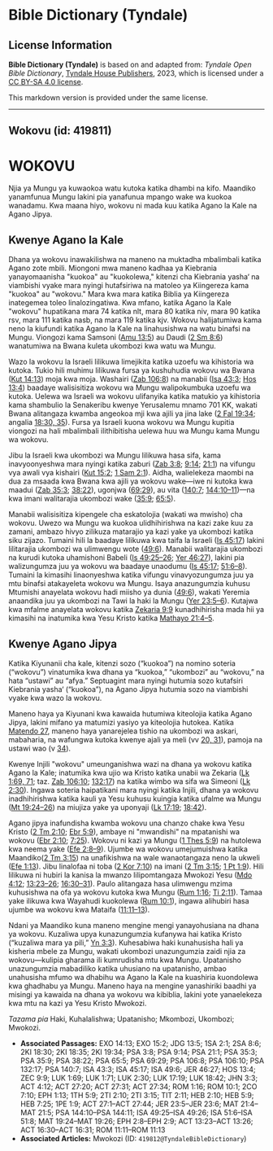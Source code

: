 # Bible Dictionary (Tyndale)

## License Information

**Bible Dictionary (Tyndale)** is based on and adapted from: _Tyndale Open Bible Dictionary_, [Tyndale House Publishers](https://tyndaleopenresources.com/), 2023, which is licensed under a [CC BY-SA 4.0 license](https://creativecommons.org/licenses/by-sa/4.0/legalcode.en).

This markdown version is provided under the same license.



--------------------------------

## Wokovu (id: 419811)

WOKOVU
======

Njia ya Mungu ya kuwaokoa watu kutoka katika dhambi na kifo. Maandiko yanamfunua Mungu lakini pia yanafunua mpango wake wa kuokoa wanadamu. Kwa maana hiyo, wokovu ni mada kuu katika Agano la Kale na Agano Jipya.

Kwenye Agano la Kale
--------------------

Dhana ya wokovu inawakilishwa na maneno na muktadha mbalimbali katika Agano zote mbili. Miongoni mwa maneno kadhaa ya Kiebrania yanayomaanisha "kuokoa" au "kuokolewa," kitenzi cha Kiebrania yasha‘ na viambishi vyake mara nyingi hutafsiriwa na matoleo ya Kiingereza kama "kuokoa" au "wokovu." Mara kwa mara katika Biblia ya Kiingereza inategemea toleo linalozingatiwa. Kwa mfano, katika Agano la Kale "wokovu" hupatikana mara 74 katika nlt, mara 80 katika niv, mara 90 katika rsv, mara 111 katika nasb, na mara 119 katika kjv. Wokovu halijatumiwa kama neno la kiufundi katika Agano la Kale na linahusishwa na watu binafsi na Mungu. Viongozi kama Samsoni ([Amu 13:5](https://ref.ly/Judg13:5)) au Daudi ([2 Sm 8:6](https://ref.ly/2Sam8:6)) wanatumiwa na Bwana kuleta ukombozi kwa watu wa Mungu.

Wazo la wokovu la Israeli lilikuwa limejikita katika uzoefu wa kihistoria wa kutoka. Tukio hili muhimu lilikuwa fursa ya kushuhudia wokovu wa Bwana ([Kut 14:13](https://ref.ly/Exod14:13)) moja kwa moja. Washairi ([Zab 106:8](https://ref.ly/Ps106:8)) na manabii ([Isa 43:3](https://ref.ly/Isa43:3); [Hos 13:4](https://ref.ly/Hos13:4)) baadaye walisisitiza wokovu wa Mungu walipokumbuka uzoefu wa kutoka. Uelewa wa Israeli wa wokovu ulifanyika katika matukio ya kihistoria kama shambulio la Senakeribu kwenye Yerusalemu mnamo 701 KK, wakati Bwana alitangaza kwamba angeokoa mji kwa ajili ya jina lake ([2 Fal 19:34](https://ref.ly/2Kgs19:34); angalia [18:30, 35](https://ref.ly/2Kgs18:30,2Kgs18:35)). Fursa ya Israeli kuona wokovu wa Mungu kupitia viongozi na hali mbalimbali ilithibitisha uelewa huu wa Mungu kama Mungu wa wokovu.

Jibu la Israeli kwa ukombozi wa Mungu lilikuwa hasa sifa, kama inavyoonyeshwa mara nyingi katika zaburi ([Zab 3:8](https://ref.ly/Ps3:8); [9:14](https://ref.ly/Ps9:14); [21:1](https://ref.ly/Ps21:1)) na vifungu vya awali vya kishairi ([Kut 15:2](https://ref.ly/Exod15:2); [1 Sam 2:1](https://ref.ly/1Sam2:1)). Aidha, walielekeza maombi na dua za msaada kwa Bwana kwa ajili ya wokovu wake—iwe ni kutoka kwa maadui ([Zab 35:3](https://ref.ly/Ps35:3); [38:22](https://ref.ly/Ps38:22)), ugonjwa ([69:29](https://ref.ly/Ps69:29)), au vita ([140:7](https://ref.ly/Ps140:7); [144:10–11](https://ref.ly/Ps144:10-Ps144:11))—na kwa imani walitarajia ukombozi wake ([35:9](https://ref.ly/Ps35:9); [65:5](https://ref.ly/Ps65:5)).

Manabii walisisitiza kipengele cha eskatolojia (wakati wa mwisho) cha wokovu. Uwezo wa Mungu wa kuokoa ulidhihirishwa na kazi zake kuu za zamani, ambazo hivyo zilikuza matarajio ya kazi yake ya ukombozi katika siku zijazo. Tumaini hili la baadaye lilikuwa kwa taifa la Israeli ([Is 45:17](https://ref.ly/Isa45:17)) lakini lilitarajia ukombozi wa ulimwengu wote ([49:6](https://ref.ly/Isa49:6)). Manabii walitarajia ukombozi na kurudi kutoka uhamishoni Babeli ([Is 49:25–26](https://ref.ly/Isa49:25-Isa49:26); [Yer 46:27](https://ref.ly/Jer46:27)), lakini pia walizungumza juu ya wokovu wa baadaye unaodumu ([Is 45:17](https://ref.ly/Isa45:17); [51:6–8](https://ref.ly/Isa51:6-Isa51:8)). Tumaini la kimasihi linaonyeshwa katika vifungu vinavyozungumza juu ya mtu binafsi atakayeleta wokovu wa Mungu. Isaya anazungumzia kuhusu Mtumishi anayelata wokovu hadi miisho ya dunia ([49:6](https://ref.ly/Isa49:6)), wakati Yeremia anaandika juu ya ukombozi na Tawi la haki la Mungu ([Yer 23:5–6](https://ref.ly/Jer23:5-Jer23:6)). Kutajwa kwa mfalme anayelata wokovu katika [Zekaria 9:9](https://ref.ly/Zech9:9) kunadhihirisha mada hii ya kimasihi na inatumika kwa Yesu Kristo katika [Mathayo 21:4–5](https://ref.ly/Matt21:4-Matt21:5).

Kwenye Agano Jipya
------------------

Katika Kiyunanii cha kale, kitenzi sozo (“kuokoa”) na nomino soteria (“wokovu”) vinatumika kwa dhana ya “kuokoa,” “ukombozi” au “wokovu,” na hata “ustawi” au “afya.” Septuagint mara nyingi hutumia sozo kutafsiri Kiebrania yasha‘ (“kuokoa”), na Agano Jipya hutumia sozo na viambishi vyake kwa wazo la wokovu.

Maneno haya ya Kiyunani kwa kawaida hutumiwa kiteolojia katika Agano Jipya, lakini mifano ya matumizi yasiyo ya kiteolojia hutokea. Katika [Matendo 27](https://ref.ly/Acts27:1-Acts27:44), maneno haya yanarejelea tishio na ukombozi wa askari, mabaharia, na wafungwa kutoka kwenye ajali ya meli (vv [20, 31](https://ref.ly/Acts27:20,Acts27:31)), pamoja na ustawi wao (v [34](https://ref.ly/Acts27:34)).

Kwenye Injili "wokovu" umeunganishwa wazi na dhana ya wokovu katika Agano la Kale; inatumika kwa ujio wa Kristo katika unabii wa Zekaria ([Lk 1:69, 71](https://ref.ly/Luke1:69,Luke1:71); taz. [Zab 106:10](https://ref.ly/Ps106:10); [132:17](https://ref.ly/Ps132:17)) na katika wimbo wa sifa wa Simeoni ([Lk 2:30](https://ref.ly/Luke2:30)). Ingawa soteria haipatikani mara nyingi katika Injili, dhana ya wokovu inadhihirishwa katika kauli ya Yesu kuhusu kuingia katika ufalme wa Mungu ([Mt 19:24–26](https://ref.ly/Matt19:24-Matt19:26)) na miujiza yake ya uponyaji ([Lk 17:19](https://ref.ly/Luke17:19); [18:42](https://ref.ly/Luke18:42)).

Agano jipya inafundisha kwamba wokovu una chanzo chake kwa Yesu Kristo ([2 Tm 2:10](https://ref.ly/2Tim2:10); [Ebr 5:9](https://ref.ly/Heb5:9)), ambaye ni "mwandishi" na mpatanishi wa wokovu ([Ebr 2:10](https://ref.ly/Heb2:10); [7:25](https://ref.ly/Heb7:25)). Wokovu ni kazi ya Mungu ([1 Thes 5:9](https://ref.ly/1Thess5:9)) na hutolewa kwa neema yake ([Efe 2:8–9](https://ref.ly/Eph2:8-Eph2:9)). Ujumbe wa wokovu umejumuishwa katika Maandiko([2 Tm 3:15](https://ref.ly/2Tim3:15)) na unafikishwa na wale wanaotangaza neno la ukweli ([Efe 1:13](https://ref.ly/Eph1:13)). Jibu linalofaa ni toba ([2 Kor 7:10](https://ref.ly/2Cor7:10)) na imani ([2 Tm 3:15](https://ref.ly/2Tim3:15); [1 Pt 1:9](https://ref.ly/1Pet1:9)). Hili lilikuwa ni hubiri la kanisa la mwanzo lilipomtangaza Mwokozi Yesu ([Mdo 4:12](https://ref.ly/Acts4:12); [13:23–26](https://ref.ly/Acts13:23-Acts13:26); [16:30–31](https://ref.ly/Acts16:30-Acts16:31)). Paulo alitangaza hasa ulimwengu mzima kuhusishwa na ofa ya wokovu kutoka kwa Mungu ([Rum 1:16](https://ref.ly/Rom1:16); [Ti 2:11](https://ref.ly/Titus2:11)). Tamaa yake ilikuwa kwa Wayahudi kuokolewa ([Rum 10:1](https://ref.ly/Rom10:1)), ingawa alihubiri hasa ujumbe wa wokovu kwa Mataifa ([11:11–13](https://ref.ly/Rom11:11-Rom11:13)).

Ndani ya Maandiko kuna maneno mengine mengi yanayohusiana na dhana ya wokovu. Kuzaliwa upya kunazungumzia kufanywa hai katika Kristo (“kuzaliwa mara ya pili,” [Yn 3:3](https://ref.ly/John3:3)). Kuhesabiwa haki kunahusisha hali ya kisheria mbele za Mungu, wakati ukombozi unazungumzia zaidi njia za wokovu—kulipia gharama ili kumrudisha mtu kwa Mungu. Upatanisho unazungumzia mabadiliko katika uhusiano na upatanisho, ambao unahusisha mfumo wa dhabihu wa Agano la Kale na kuashiria kuondolewa kwa ghadhabu ya Mungu. Maneno haya na mengine yanashiriki baadhi ya misingi ya kawaida na dhana ya wokovu wa kibiblia, lakini yote yanaelekeza kwa mtu na kazi ya Yesu Kristo Mwokozi.

*Tazama pia* Haki, Kuhalalishwa; Upatanisho; Mkombozi, Ukombozi; Mwokozi.

* **Associated Passages:** EXO 14:13; EXO 15:2; JDG 13:5; 1SA 2:1; 2SA 8:6; 2KI 18:30; 2KI 18:35; 2KI 19:34; PSA 3:8; PSA 9:14; PSA 21:1; PSA 35:3; PSA 35:9; PSA 38:22; PSA 65:5; PSA 69:29; PSA 106:8; PSA 106:10; PSA 132:17; PSA 140:7; ISA 43:3; ISA 45:17; ISA 49:6; JER 46:27; HOS 13:4; ZEC 9:9; LUK 1:69; LUK 1:71; LUK 2:30; LUK 17:19; LUK 18:42; JHN 3:3; ACT 4:12; ACT 27:20; ACT 27:31; ACT 27:34; ROM 1:16; ROM 10:1; 2CO 7:10; EPH 1:13; 1TH 5:9; 2TI 2:10; 2TI 3:15; TIT 2:11; HEB 2:10; HEB 5:9; HEB 7:25; 1PE 1:9; ACT 27:1–ACT 27:44; JER 23:5–JER 23:6; MAT 21:4–MAT 21:5; PSA 144:10–PSA 144:11; ISA 49:25–ISA 49:26; ISA 51:6–ISA 51:8; MAT 19:24–MAT 19:26; EPH 2:8–EPH 2:9; ACT 13:23–ACT 13:26; ACT 16:30–ACT 16:31; ROM 11:11–ROM 11:13
* **Associated Articles:** Mwokozi (ID: `419812@TyndaleBibleDictionary`)

